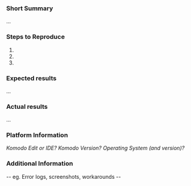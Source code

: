 ### Short Summary

...

### Steps to Reproduce

1. 
2. 
3. 

### Expected results

...

### Actual results

...

### Platform Information

*Komodo Edit or IDE?* 
*Komodo Version?* 
*Operating System (and version)?* 

### Additional Information

 -- eg. Error logs, screenshots, workarounds --
